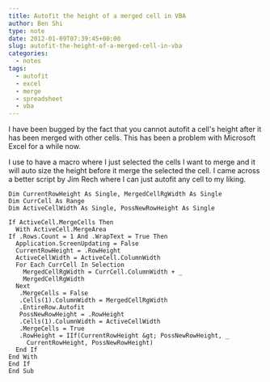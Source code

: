 ```yaml
---
title: Autofit the height of a merged cell in VBA
author: Ben Shi
type: note
date: 2012-01-09T07:39:45+00:00
slug: autofit-the-height-of-a-merged-cell-in-vba
categories:
  - notes
tags:
  - autofit
  - excel
  - merge
  - spreadsheet
  - vba
---
```


I have been bugged by the fact that you cannot autofit a cell's height after it has been merged with other cells. This has been a problem with Microsoft Excel for a while now.

I use to have a macro where I just selected the cells I want to merge and it will auto size the height before it merge the selected the cell. I came across a better script by Jim Rech where I can just autofit any cell to my liking.

```visual-basic
Dim CurrentRowHeight As Single, MergedCellRgWidth As Single
Dim CurrCell As Range
Dim ActiveCellWidth As Single, PossNewRowHeight As Single

If ActiveCell.MergeCells Then
  With ActiveCell.MergeArea
If .Rows.Count = 1 And .WrapText = True Then
  Application.ScreenUpdating = False
  CurrentRowHeight = .RowHeight
  ActiveCellWidth = ActiveCell.ColumnWidth
  For Each CurrCell In Selection
    MergedCellRgWidth = CurrCell.ColumnWidth + _
    MergedCellRgWidth
  Next
   .MergeCells = False
   .Cells(1).ColumnWidth = MergedCellRgWidth
   .EntireRow.Autofit
   PossNewRowHeight = .RowHeight
   .Cells(1).ColumnWidth = ActiveCellWidth
   .MergeCells = True
   .RowHeight = IIf(CurrentRowHeight &gt; PossNewRowHeight, _
     CurrentRowHeight, PossNewRowHeight)
  End If
End With
End If
End Sub
```
